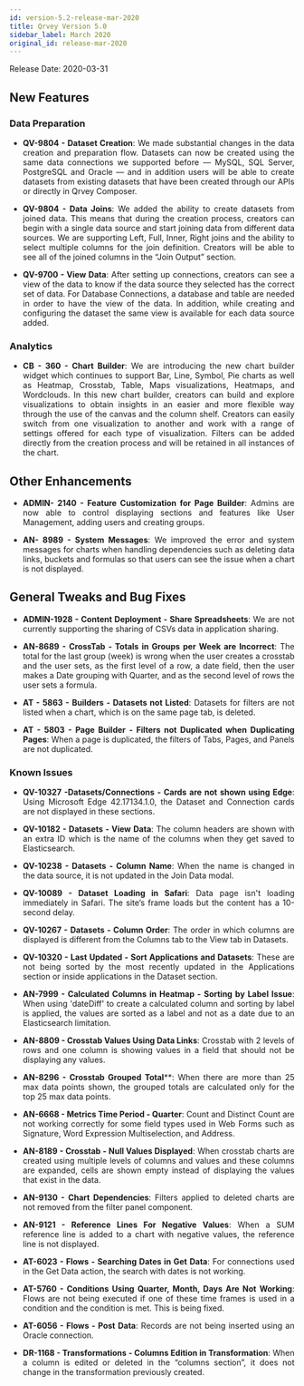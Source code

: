 ```yaml
---
id: version-5.2-release-mar-2020
title: Qrvey Version 5.0
sidebar_label: March 2020
original_id: release-mar-2020
---
```

<div style="text-align: justify">
Release Date: 2020-03-31

## New Features

### Data Preparation 
* **QV-9804 - Dataset Creation**: We made substantial changes in the data creation and preparation flow. Datasets can now be created using the same data connections we supported before — MySQL, SQL Server, PostgreSQL and Oracle — and in addition users will be able to create datasets from existing datasets that have been created through our APIs or directly in Qrvey Composer. 

* **QV-9804 - Data Joins**: We added the ability to create datasets from joined data. This means that during the creation process, creators can begin with a single data source and start joining data from different data sources. We are supporting Left, Full, Inner, Right joins and the ability to select multiple columns for the join definition. Creators will be able to see all of the joined columns in the “Join Output” section. 


* **QV-9700 - View Data**: After setting up connections, creators can see a view of the data to know if the data source they selected has the correct set of data. For Database Connections, a database and table are needed in order to have the view of the data. In addition, while creating and configuring the dataset the same view is available for each data source added. 

### Analytics

* **CB - 360 - Chart Builder**: We are introducing the new chart builder widget which continues to support Bar, Line, Symbol, Pie charts as well as Heatmap, Crosstab, Table, Maps visualizations, Heatmaps, and Wordclouds. In this new chart builder, creators can build and explore visualizations to obtain insights in an easier and more flexible way through the use of the canvas and the column shelf. Creators can easily switch from one visualization to another and work with a range of settings offered for each type of visualization. Filters can be added directly from the creation process and will be retained in all instances of the chart.  


## **Other Enhancements**
* **ADMIN- 2140 - Feature Customization for Page Builder**: Admins are now able to control displaying sections and features like User Management, adding users and creating groups. 

* **AN- 8989 - System Messages**: We improved the error and system messages for charts when handling dependencies such as deleting data links, buckets and formulas so that users can see the issue when a chart is not displayed. 

## **General Tweaks and Bug Fixes**

* **ADMIN-1928 - Content Deployment - Share Spreadsheets**: We are not currently supporting the sharing of CSVs data in application sharing. 

* **AN-8689 - CrossTab - Totals in Groups per Week are Incorrect**: The total for the last group (week) is wrong when the user creates a crosstab and the user sets, as the first level of a row, a date field, then the user makes a Date grouping with Quarter, and as the second level of rows the user sets a formula.

* **AT - 5863 - Builders - Datasets not Listed**: Datasets for filters are not listed when a chart, which is on the same page tab, is deleted.

* **AT - 5803 - Page Builder - Filters not Duplicated when Duplicating Pages**: When a page is duplicated, the filters of  Tabs, Pages, and Panels are not duplicated.

### **Known Issues**
* **QV-10327 -Datasets/Connections - Cards are not shown using Edge**: Using Microsoft Edge 42.17134.1.0, the Dataset and Connection cards are not displayed in these sections. 

* **QV-10182 - Datasets - View Data**: The column headers are shown with an extra ID which is the name of the columns when they get saved to Elasticsearch. 

* **QV-10238 - Datasets - Column Name**: When the name is changed in the data source, it is not updated in the Join Data modal. 

* **QV-10089 - Dataset Loading in Safari**: Data page isn't loading immediately in Safari. The site’s frame loads but the content has a 10-second delay. 

* **QV-10267 - Datasets - Column Order**: The order in which columns are displayed is different from the Columns tab to the View tab in Datasets.  

* **QV-10320 - Last Updated - Sort Applications and Datasets**: These are not being sorted by the most recently updated in the Applications section or inside applications in the Dataset section. 

* **AN-7999 - Calculated Columns in Heatmap - Sorting by Label Issue**: When using 'dateDiff' to create a calculated column and sorting by label is applied, the values are sorted as a label and not as a date due to an Elasticsearch limitation. 

* **AN-8809 - Crosstab Values Using Data Links**: Crosstab with 2 levels of rows and one column is showing values in a field that should not be displaying any values.

* **AN-8296 - Crosstab Grouped Total****: When there are more than 25 max data points shown, the grouped totals are calculated only for the top 25 max data points. 

* **AN-6668 - Metrics Time Period - Quarter**: Count and Distinct Count are not working correctly for some field types used in Web Forms such as Signature, Word Expression Multiselection, and Address.

* **AN-8189 - Crosstab - Null Values Displayed**: When crosstab charts are created using multiple levels of columns and values and these columns are expanded, cells are shown empty instead of displaying the values that exist in the data.

* **AN-9130 - Chart Dependencies**: Filters applied to deleted charts are not removed from the filter panel component.

* **AN-9121 - Reference Lines For Negative Values**: When a SUM reference line is added to a chart with negative values, the reference line is not displayed.

* **AT-6023 - Flows - Searching Dates in Get Data**: For connections used in the Get Data action, the search with dates is not working. 

* **AT-5760 - Conditions Using Quarter, Month, Days Are Not Working**: Flows are not being executed if one of these time frames is used in a condition and the condition is met. This is being fixed. 

* **AT-6056 - Flows - Post Data**: Records are not being inserted using an Oracle connection.

* **DR-1168 - Transformations - Columns Edition in Transformation**: When a column is edited or deleted in the “columns section”, it does not change in the transformation previously created.
